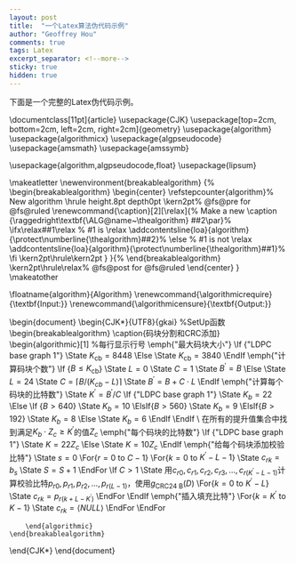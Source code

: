 ```yaml
---
layout: post
title:  "一个Latex算法伪代码示例"
author: "Geoffrey Hou"
comments: true
tags: Latex
excerpt_separator: <!--more-->
sticky: true
hidden: true
---
```


<head>
    <script src="https://cdn.mathjax.org/mathjax/latest/MathJax.js?config=TeX-AMS-MML_HTMLorMML" type="text/javascript"></script>
    <script type="text/x-mathjax-config">
        MathJax.Hub.Config({
            tex2jax: {
            skipTags: ['script', 'noscript', 'style', 'textarea', 'pre'],
            inlineMath: [['$','$']]
            }
        });
    </script>
</head>

下面是一个完整的Latex伪代码示例。<!--more-->


\documentclass[11pt]{article}
\usepackage{CJK}
\usepackage[top=2cm, bottom=2cm, left=2cm, right=2cm]{geometry}
\usepackage{algorithm}
\usepackage{algorithmicx}
\usepackage{algpseudocode}
\usepackage{amsmath}
\usepackage{amssymb}

\usepackage{algorithm,algpseudocode,float}
\usepackage{lipsum}

\makeatletter
\newenvironment{breakablealgorithm}
  {% \begin{breakablealgorithm}
   \begin{center}
     \refstepcounter{algorithm}% New algorithm
     \hrule height.8pt depth0pt \kern2pt% \@fs@pre for \@fs@ruled
     \renewcommand{\caption}[2][\relax]{% Make a new \caption
       {\raggedright\textbf{\ALG@name~\thealgorithm} ##2\par}%
       \ifx\relax##1\relax % #1 is \relax
         \addcontentsline{loa}{algorithm}{\protect\numberline{\thealgorithm}##2}%
       \else % #1 is not \relax
         \addcontentsline{loa}{algorithm}{\protect\numberline{\thealgorithm}##1}%
       \fi
       \kern2pt\hrule\kern2pt
     }
  }{% \end{breakablealgorithm}
     \kern2pt\hrule\relax% \@fs@post for \@fs@ruled
   \end{center}
  }
\makeatother


\floatname{algorithm}{Algorithm}
\renewcommand{\algorithmicrequire}{\textbf{Input:}}
\renewcommand{\algorithmicensure}{\textbf{Output:}}

\begin{document}
\begin{CJK*}{UTF8}{gkai}
%SetUp函数
    \begin{breakablealgorithm}
        \caption{码块分割和CRC添加}
        \begin{algorithmic}[1] %每行显示行号
			\emph{"最大码块大小"}
			\If {"LDPC base graph 1"} 
				\State $K_{\mathrm{cb}}=8448$
			\Else
				\State $K_{\mathrm{cb}}=3840$
			\EndIf
			\emph{"计算码块个数"}
			\If {$B \leq K_{\mathrm{cb}}$} 
				\State $L=0$
				\State $C=1$
				\State $B^{\prime}=B$
			\Else
				\State $L=24$
				\State $C=\left\lceil B /\left(K_{c b}-L\right)\right\rceil$
				\State $B^{\prime}=B+C \cdot L$
			\EndIf
			\emph{"计算每个码块的比特数"}
			\State $K^{\prime}=B^{\prime} / C$
			\If {"LDPC base graph 1"} 
				\State $K_b=22$
			\Else
				\If {$B>640$} 
					\State $K_b=10$
				\ElsIf{$B>560$}
					\State $K_b=9$
				\ElsIf{$B>192$}
					\State $K_b=8$
				\Else
					\State $K_b=6$
				\EndIf
			\EndIf
			\\
			在所有的提升值集合中找到满足$K_b \cdot Z_c \geq K^{\prime}$的值$Z_c$
			\emph{"每个码块的比特数"}
			\If {"LDPC base graph 1"} 
				\State $K=22 Z_c$
			\Else
				\State $K=10 Z_c$
			\EndIf
			\emph{"给每个码块添加校验比特"}
			\State $s=0$
			\For{$r=0$ to $C-1$}
				\For{$k=0$ to $K^{\prime}-L-1$}
					\State $c_{r k}=b_s$
					\State $S=S+1$
				\EndFor
				\If $C>1$
					\State 用$c_{r 0}, c_{r 1}, c_{r 2}, c_{r 3}, \ldots, c_{r\left(K^{\prime}-L-1\right)}$计算校验比特$p_{r 0}, p_{r 1}, p_{r 2}, \ldots, p_{r(L-1)}$，使用$g_{\mathrm{CRC} 24 \mathrm{~B}}(D)$
					\For{$k=0$ to $K^{\prime}-L$}
						\State $c_{r k}=p_{r\left(k+L-K^{\prime}\right)}$
					\EndFor
				\EndIf
				\emph{"插入填充比特"}
				\For{$k=K^{\prime}$ to $K-1$}
					\State $c_{r k}=\langle N U L L\rangle$
				\EndFor
			\EndFor
			


        \end{algorithmic}
    \end{breakablealgorithm}



\end{CJK*}
\end{document}

